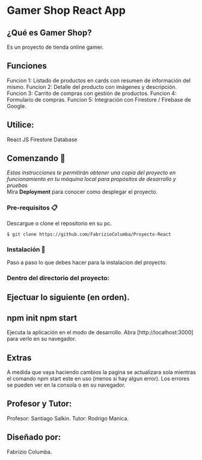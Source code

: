 # Gamer Shop React App
## ¿Qué es Gamer Shop?
Es un proyecto de tienda online gamer.
## Funciones
Funcion 1: Listado de productos en cards con resumen de información del mismo.
Funcion 2: Detalle del producto con imágenes y descripción.
Funcion 3: Carrito de compras con gestión de productos.
Funcion 4: Formulario de compras.
Funcion 5: Integración con Firestore / Firebase de Google.
## Utilice:
 React JS
 Firestore Database
## Comenzando 🚀
_Estas instrucciones te permitirán obtener una copia del proyecto en funcionamiento en tu máquina local para propósitos de desarrollo y pruebas_
\
Mira **Deployment** para conocer como desplegar el proyecto.
### Pre-requisitos 📋
Descargue o clone el repositorio en su pc.
```
$ git clone https://github.com/FabrizioColumba/Proyecto-React
```
### Instalación 🔧
Paso a paso lo que debes hacer para la instalacion del proyecto.
### Dentro del directorio del proyecto:
Ejectuar lo siguiente (en orden).
------
npm init
npm start
------
Ejecuta la aplicación en el modo de desarrollo.
Abra [http://localhost:3000] para verlo en su navegador.
## Extras
A medida que vaya haciendo cambios la pagina se actualizara sola mientras el comando npm start este en uso (menos si hay algun error).
Los errores se pueden ver en la consola o en su navegador.
## Profesor y Tutor:
Profesor: Santiago Salkin.
Tutor: Rodrigo Manica.
## Diseñado por:
Fabrizio Columba.
